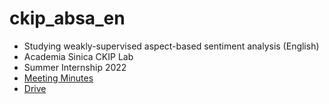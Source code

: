 # ckip_absa_en
  - Studying weakly-supervised aspect-based sentiment analysis (English)
  - Academia Sinica CKIP Lab 
  - Summer Internship 2022
  - [Meeting Minutes](https://docs.google.com/document/d/17dW7Ez8wbULITSe6E5FWNudWOelQmqiWVbFqYe4M15Y/edit?usp=sharing)
  - [Drive](https://drive.google.com/drive/folders/10MmRyd7-w2vSHFracueSCn32Sps6BEwO?usp=sharing)
  
